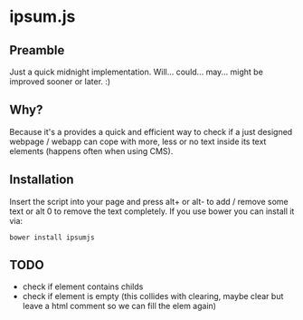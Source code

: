 # ipsum.js

## Preamble
Just a quick midnight implementation. Will... could... may... might be improved sooner or later. :) 

## Why?
Because it's a provides a quick and efficient way to check if a just designed webpage / webapp can cope with more, less or no text inside its text elements (happens often when using CMS). 

## Installation
Insert the script into your page and press alt+ or alt- to add / remove some text or alt 0 to remove the text completely. If you use bower you can install it via:

```bower install ipsumjs```

## TODO
- check if element contains childs
- check if element is empty (this collides with clearing, maybe clear but leave a html comment so we can fill the elem again)
